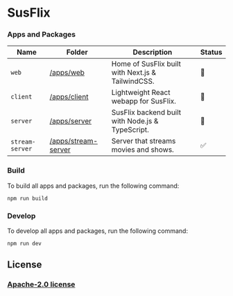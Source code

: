 # SusFlix

### Apps and Packages

| Name            | Folder                                      | Description                                       | Status |
| --------------- | ------------------------------------------- | ------------------------------------------------- | ------ |
| `web`           | [/apps/web](./apps/web)                     | Home of SusFlix built with Next.js & TailwindCSS. | 🚧     |
| `client`        | [/apps/client](./apps/client)               | Lightweight React webapp for SusFlix.             | 🚧     |
| `server`        | [/apps/server](./apps/server)               | SusFlix backend built with Node.js & TypeScript.  | 🚧     |
| `stream-server` | [/apps/stream-server](./apps/stream-server) | Server that streams movies and shows.             | ✅     |

### Build

To build all apps and packages, run the following command:

```
npm run build
```

### Develop

To develop all apps and packages, run the following command:

```
npm run dev
```

## License

### [ Apache-2.0 license](./LICENSE)
